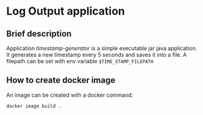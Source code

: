 # Log Output application

## Brief description

Application *timestamp-generator* is a simple executable jar java application.
It generates a new timestamp every 5 seconds and saves it into a file.
A filepath can be set with env variable `$TIME_STAMP_FILEPATH`

## How to create docker image

An image can be created with a docker command:  
```shell
docker image build . 
```
